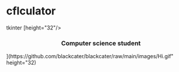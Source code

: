 # cflculator
tkinter
[height="32"/></h1>
<h3 align="center">Computer science student</h3>](https://github.com/blackcater/blackcater/raw/main/images/Hi.gif" height="32)
